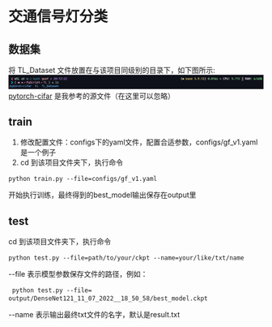 # 交通信号灯分类

## 数据集

将 TL_Dataset 文件放置在与该项目同级别的目录下，如下图所示:
![文件目录](/ref_img/1.png)
[pytorch-cifar](https://github.com/kuangliu/pytorch-cifar) 是我参考的源文件（在这里可以忽略）

## train

1. 修改配置文件：configs下的yaml文件，配置合适参数，configs/gf_v1.yaml 是一个例子
2. cd 到该项目文件夹下，执行命令

```
python train.py --file=configs/gf_v1.yaml
```

开始执行训练，最终得到的best_model输出保存在output里

## test

cd 到该项目文件夹下，执行命令

```
python test.py --file=path/to/your/ckpt --name=your/like/txt/name
```

--file 表示模型参数保存文件的路径，例如：

```
 python test.py --file= output/DenseNet121_11_07_2022__18_50_58/best_model.ckpt
```

--name 表示输出最终txt文件的名字，默认是result.txt
